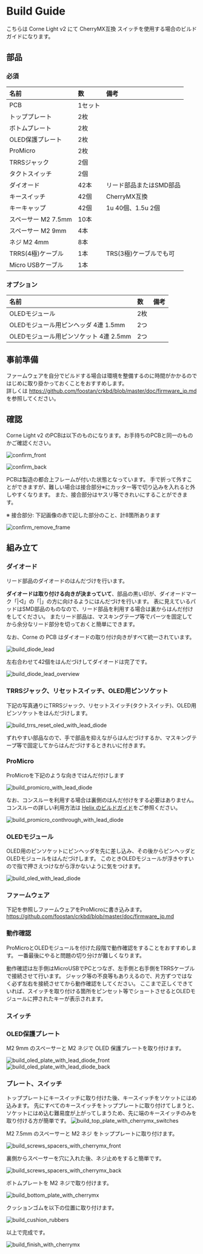 # Build Guide

こちらは Corne Light v2 にて CherryMX互換 スイッチを使用する場合のビルドガイドになります。

## 部品
### 必須
| 名前 | 数 | 備考 | 
|:-|:-|:-|
| PCB | 1セット | |
| トッププレート | 2枚 | |
| ボトムプレート | 2枚 | |
| OLED保護プレート | 2枚 | |
| ProMicro | 2枚 | |
| TRRSジャック | 2個 | |
| タクトスイッチ | 2個 | |
| ダイオード | 42本 | リード部品またはSMD部品 |
| キースイッチ | 42個 | CherryMX互換 |
| キーキャップ | 42個 | 1u 40個、1.5u 2個 |
| スペーサー M2 7.5mm | 10本 | |
| スペーサー M2 9mm | 4本 | |
| ネジ M2 4mm | 8本 | |
| TRRS(4極)ケーブル | 1本 | TRS(3極)ケーブルでも可 |
| Micro USBケーブル | 1本 | |

### オプション
| 名前 | 数 | 備考 |
|:-|:-|:-|
| OLEDモジュール | 2枚 | |
| OLEDモジュール用ピンヘッダ 4連 1.5mm | 2つ | |
| OLEDモジュール用ピンソケット 4連 2.5mm | 2つ | |

## 事前準備
ファームウェアを自分でビルドする場合は環境を整備するのに時間がかかるのではじめに取り掛かっておくことをおすすめします。\
詳しくは https://github.com/foostan/crkbd/blob/master/doc/firmware_jp.md を参照してください。

## 確認

Corne Light v2 のPCBは以下のものになります。お手持ちのPCBと同一のものかご確認ください。

![confirm_front](assets/confirm_front_v2_1.jpg)

![confirm_back](assets/confirm_back_v2_1.jpg)

PCBは製造の都合上フレームが付いた状態となっています。
手で折って外すことができますが、難しい場合は接合部分※にカッター等で切り込みを入れると外しやすくなります。
また、接合部分はヤスリ等できれいにすることができます。

※ 接合部分: 下記画像の赤で記した部分のこと、計8箇所あります

![confirm_remove_frame](assets/confirm_remove_frame.jpg)

## 組み立て
### ダイオード

リード部品のダイオードのはんだづけを行います。

**ダイオードは取り付ける向きが決まっていて**、部品の黒い印が、ダイオードマーク「|◁」の「|」の方に向けるようにはんだづけを行います。
表に見えているパッドはSMD部品のものなので、リード部品を利用する場合は裏からはんだ付けをしてください。
またリード部品は、マスキングテープ等でパーツを固定してから余分なリード部分を切っておくと簡単にできます。

なお、Corne の PCB はダイオードの取り付け向きがすべて統一されています。

![build_diode_lead](assets/build_diode_lead.jpg)

左右合わせて42個をはんだづけしてダイオードは完了です。

![build_diode_lead_overview](assets/build_diode_lead_overview.jpg)

### TRRSジャック、リセットスイッチ、OLED用ピンソケット

下記の写真通りにTRRSジャック、リセットスイッチ(タクトスイッチ)、OLED用ピンソケットをはんだづけします。

![build_trrs_reset_oled_with_lead_diode](assets/build_trrs_reset_oled_with_lead_diode.jpg)

ずれやすい部品なので、手で部品を抑えながらはんだづけするか、マスキングテープ等で固定してからはんだづけするときれいに付きます。

### ProMicro
ProMicroを下記のような向きではんだ付けします

![build_promicro_with_lead_diode](assets/build_promicro_with_lead_diode.jpg)

なお、コンスルーを利用する場合は裏側のはんだ付けをする必要はありません。
コンスルーの詳しい利用方法は [Helix のビルドガイド](https://github.com/MakotoKurauchi/helix/blob/master/Doc/buildguide_jp.md#pro-micro)をご参照ください。

![build_promicro_conthrough_with_lead_diode](assets/build_promicro_conthrough_with_lead_diode.jpg)

### OLEDモジュール
OLED用のピンソケットにピンヘッダを先に差し込み、その後からピンヘッダとOLEDモジュールをはんだづけします。
このときOLEDモジュールが浮きやすいので指で押さえつけながら浮かないように気をつけます。

![build_oled_with_lead_diode](assets/build_oled_with_lead_diode.jpg)

### ファームウェア
下記を参照しファームウェアをProMicroに書き込みます。\
https://github.com/foostan/crkbd/blob/master/doc/firmware_jp.md

### 動作確認
ProMicroとOLEDモジュールを付けた段階で動作確認をすることをおすすめします。
一番最後にやると問題の切り分けが難しくなります。

動作確認は左手側はMicroUSBでPCとつなぎ、左手側と右手側をTRRSケーブルで接続させて行います。
ジャック等の不良等もありえるので、片方ずつではなく必ず左右を接続させてから動作確認をしてください。
ここまで正しくできていれば、スイッチを取り付ける箇所をピンセット等でショートさせるとOLEDモジュールに押されたキーが表示されます。

### スイッチ

### OLED保護プレート

M2 9mm のスペーサーと M2 ネジで OLED 保護プレートを取り付けます。

![build_oled_plate_with_lead_diode_front](assets/build_oled_plate_with_lead_diode_front.jpg)
![build_oled_plate_with_lead_diode_back](assets/build_oled_plate_with_lead_diode_back.jpg)

### プレート、スイッチ

トッププレートにキースイッチに取り付けた後、キースイッチをソケットにはめ込みます。
先にすべてのキースイッチをトッププレートに取り付けてしまうと、ソケットにはめ込む難易度が上がってしまうため、先に端のキースイッチのみを取り付ける方が簡単です。
![build_top_plate_with_cherrymx_switches](assets/build_top_plate_with_cherrymx_switches.jpg)

M2 7.5mm のスペーサーと M2 ネジ をトッププレートに取り付けます。

![build_screws_spacers_with_cherrymx_front](assets/build_screws_spacers_with_cherrymx_front.jpg)

裏側からスペーサーを穴に入れた後、ネジ止めをすると簡単です。

![build_screws_spacers_with_cherrymx_back](assets/build_screws_spacers_with_cherrymx_back.jpg)

ボトムプレートを M2 ネジで取り付けます。

![build_bottom_plate_with_cherrymx](assets/build_bottom_plate_with_cherrymx.jpg)

クッションゴムを以下の位置に取り付けます。

![build_cushion_rubbers](assets/build_cushion_rubbers.jpg)

以上で完成です。

![build_finish_with_cherrymx](assets/build_finish_with_cherrymx.jpg)
